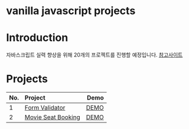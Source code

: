 # vanilla javascript projects

# Introduction
자바스크립트 실력 향상을 위해 20개의 프로젝트를 진행할 예정입니다.
[참고사이트](https://github.com/bradtraversy/vanillawebprojects)

# Projects
| **No.** | **Project** | **Demo** |
|---|:---|---:|
| 1 | [Form Validator](https://mglee-developer.github.io/vanillaprojects/form-validator/) | [DEMO](https://mglee-developer.github.io/vanillaprojects/form-validator/) |
| 2 | [Movie Seat Booking](https://mglee-developer.github.io/vanillaprojects/movie-seat-booking/) | [DEMO](https://mglee-developer.github.io/vanillaprojects/movie-seat-booking/) |